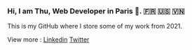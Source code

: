 ### Hi, I am Thu, Web Developer in Paris 🌱. 🇫🇷 🇺🇸 🇻🇳
This is my GitHub where I store some of my work from 2021.

View more :
[Linkedin](https://www.linkedin.com/in/thu-nguyen-poirier/)
[Twitter](https://www.twitter.com/thunguyenFR/)

<!--
**thu-dev/thu-dev** is a ✨ _special_ ✨ repository because its `README.md` (this file) appears on your GitHub profile.

Here are some ideas to get you started:

- 🔭 I’m currently working on ...
- 🌱 I’m currently learning ...
- 👯 I’m looking to collaborate on ...
- 🤔 I’m looking for help with ...
- 💬 Ask me about ...
- 📫 How to reach me: ...
- 😄 Pronouns: ...
- ⚡ Fun fact: ...
-->
